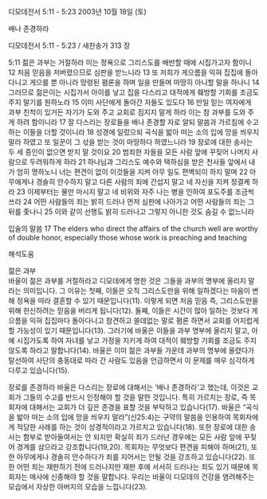 디모데전서 5:11 - 5:23 
2003년 10월 18일 (토)

배나 존경하라



디모데전서 5:11 - 5:23 / 새찬송가 313 장


5:11 젊은 과부는 거절하라 이는 정욕으로 그리스도를 배반할 때에 시집가고자 함이니 12 처음 믿음을 저버렸으므로 심판을 받느니라 13 또 저희가 게으름을 익혀 집집에 돌아다니고 게으를 뿐 아니라 망령된 폄론을 하며 일을 만들며 마땅히 아니할 말을 하나니 14 그러므로 젊은이는 시집가서 아이를 낳고 집을 다스리고 대적에게 훼방할 기회를 조금도 주지 말기를 원하노라 15 이미 사단에게 돌아간 자들도 있도다 16 만일 믿는 여자에게 과부 친척이 있거든 자기가 도와 주고 교회로 짐지지 말게 하라 이는 참 과부를 도와 주게 하려 함이니라 17 잘 다스리는 장로들을 배나 존경할 자로 알되 말씀과 가르침에 수고하는 이들을 더할 것이니라 18 성경에 일렀으되 곡식을 밟아 떠는 소의 입에 망을 씌우지 말라 하였고 또 일꾼이 그 삯을 받는 것이 마땅하다 하였느니라 19 장로에 대한 송사는 두 세 증인이 없으면 받지 말 것이요 20 범죄한 자들을 모든 사람 앞에 꾸짖어 나머지 사람으로 두려워하게 하라 21 하나님과 그리스도 예수와 택하심을 받은 천사들 앞에서 내가 엄히 명하노니 너는 편견이 없이 이것들을 지켜 아무 일도 편벽되이 하지 말며 22 아무에게나 경솔히 안수하지 말고 다른 사람의 죄에 간섭지 말고 네 자신을 지켜 정결케 하라 23 이제부터는 물만 마시지 말고 네 비위와 자주 나는 병을 인하여 포도주를 조금씩 쓰라 24 어떤 사람들의 죄는 밝히 드러나 먼저 심판에 나아가고 어떤 사람들의 죄는 그 뒤를 좇나니 25 이와 같이 선행도 밝히 드러나고 그렇지 아니한 것도 숨길 수 없느니라

입술의 말씀
17 The elders who direct the affairs of the church well are worthy of double honor, especially those whose work is preaching and teaching

해석도움





젊은 과부  
바울이 젊은 과부를 거절하라고 디모데에게 명한 것은 그들을 과부의 명부에 올리지 말라는 의미입니다. 그 이유는 첫째, 이들은 오직 그리스도만을 위해 일하겠다는 마음이 변해 정욕을 따라 결혼할 수 있기 때문입니다(11). 이렇게 되면 처음 믿음 즉, 그리스도만을 위해 헌신하려는 믿음을 버리게 됩니다(12). 둘째, 이들은 시간이 많아 일하는 것보다 게으름을 익혀 집집마다 돌아다니고 참견하고 쓸데없는 말로 폄론 하면서 교회를 어지럽게 할 가능성이 있기 때문입니다(13). 그러기에 바울은 이들을 과부 명부에 올리지 말고, 아예 시집가도록 하여 자녀를 낳고 가정을 지키게 하여 대적이 훼방할 기회를 조금도 주지 않도록 하라고 말합니다(14). 바울은 이미 젊은 과부들 가운데 과부의 명부에 올렸다가 탈선하여 사단의 충동대로 따라 간 사람도 있음을 언급하면서 이 문제를 매우 심각하게 다루고 있습니다(15).

장로를 존경하라 
바울은 다스리는 장로에 대해서는 ‘배나 존경하라’고 했는데, 이것은 교회가 그들의 수고를 반드시 인정해야 할 것을 말한 것입니다. 특히 가르치는 장로, 즉 목회자에 대해서는 교회가 더 깊은 존경을 표할 것을 부탁하고 있습니다(17). 바울은 “곡식을 밟아 떠는 소의 입에 망을 씌우지 말라”(신25:4)는 구약의 말씀을 인용하여 목회자에게 적당한 사례를 하는 것이 성경적이라고 가르치고 있습니다(18). 또한 장로에 대한 송사는 함부로 받아들여서는 안 되지만 확실히 죄가 드러난 경우에는 모든 사람 앞에 꾸짖어 경계를 삼으라고 강조합니다(19,20). 목회자는 무엇보다 편견을 피해야 하며(21), 또한 아무에게나 경솔히 안수하다가 죄를 지어서는 안될 것을 강조하고 있습니다(22). 또한 어떤 죄는 재판하기 전에 드러나지만 재판 후에 서서히 드러나는 죄도 있기 때문에 목회자는 매사에 신중해야 할 것을 말합니다. 우리는 바울이 디모데의 건강을 염려해주는 모습에서 자상한 아버지의 모습을 느낍니다(23).